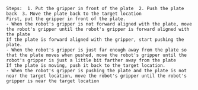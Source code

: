 
    Steps:  1. Put the gripper in front of the plate  2. Push the plate back  3. Move the plate back to the target location
    First, put the gripper in front of the plate.
    - When the robot's gripper is not forward aligned with the plate, move the robot's gripper until the robot's gripper is forward aligned with the plate
    If the plate is forward aligned with the gripper, start pushing the plate.
    - When the robot's gripper is just far enough away from the plate so that the plate moves when pushed, move the robot's gripper until the robot's gripper is just a little bit farther away from the plate
    If the plate is moving, push it back to the target location.
    - When the robot's gripper is pushing the plate and the plate is not near the target location, move the robot's gripper until the robot's gripper is near the target location